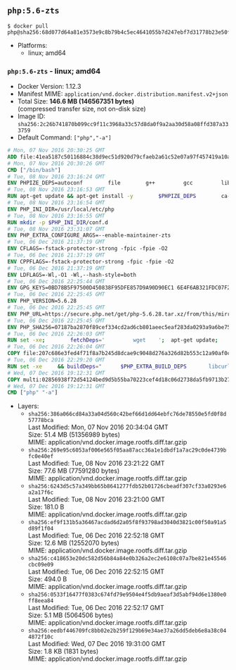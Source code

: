 ## `php:5.6-zts`

```console
$ docker pull php@sha256:68d077d64a81e3573e9c8b79b4c5ec4641055b7d247ebf7d31778b23e50fbf2c
```

-	Platforms:
	-	linux; amd64

### `php:5.6-zts` - linux; amd64

-	Docker Version: 1.12.3
-	Manifest MIME: `application/vnd.docker.distribution.manifest.v2+json`
-	Total Size: **146.6 MB (146567351 bytes)**  
	(compressed transfer size, not on-disk size)
-	Image ID: `sha256:2c26b741870b099cc9f11c3968a33c57d8da0f9a2aa30d58a08ffd387a333759`
-	Default Command: `["php","-a"]`

```dockerfile
# Mon, 07 Nov 2016 20:30:25 GMT
ADD file:41ea5187c50116884c38d9ec51d920d79cfaeb2a61c52e07a97f457419a10a4f in / 
# Mon, 07 Nov 2016 20:30:26 GMT
CMD ["/bin/bash"]
# Tue, 08 Nov 2016 23:16:24 GMT
ENV PHPIZE_DEPS=autoconf 		file 		g++ 		gcc 		libc-dev 		make 		pkg-config 		re2c
# Tue, 08 Nov 2016 23:16:53 GMT
RUN apt-get update && apt-get install -y 		$PHPIZE_DEPS 		ca-certificates 		curl 		libedit2 		libsqlite3-0 		libxml2 		xz-utils 	--no-install-recommends && rm -r /var/lib/apt/lists/*
# Tue, 08 Nov 2016 23:16:54 GMT
ENV PHP_INI_DIR=/usr/local/etc/php
# Tue, 08 Nov 2016 23:16:55 GMT
RUN mkdir -p $PHP_INI_DIR/conf.d
# Tue, 08 Nov 2016 23:31:07 GMT
ENV PHP_EXTRA_CONFIGURE_ARGS=--enable-maintainer-zts
# Tue, 06 Dec 2016 21:37:19 GMT
ENV CFLAGS=-fstack-protector-strong -fpic -fpie -O2
# Tue, 06 Dec 2016 21:37:19 GMT
ENV CPPFLAGS=-fstack-protector-strong -fpic -fpie -O2
# Tue, 06 Dec 2016 21:37:19 GMT
ENV LDFLAGS=-Wl,-O1 -Wl,--hash-style=both
# Tue, 06 Dec 2016 22:25:44 GMT
ENV GPG_KEYS=0BD78B5F97500D450838F95DFE857D9A90D90EC1 6E4F6AB321FDC07F2C332E3AC2BF0BC433CFC8B3
# Tue, 06 Dec 2016 22:25:45 GMT
ENV PHP_VERSION=5.6.28
# Tue, 06 Dec 2016 22:25:45 GMT
ENV PHP_URL=https://secure.php.net/get/php-5.6.28.tar.xz/from/this/mirror PHP_ASC_URL=https://secure.php.net/get/php-5.6.28.tar.xz.asc/from/this/mirror
# Tue, 06 Dec 2016 22:25:45 GMT
ENV PHP_SHA256=07187ba2870f89cef334cd2ad6cb801aeec5eaf283da0293a9a6be75d6786d11 PHP_MD5=1e01c66b2e67ab3b56a6180ee560fe4c
# Tue, 06 Dec 2016 22:26:03 GMT
RUN set -xe; 		fetchDeps=' 		wget 	'; 	apt-get update; 	apt-get install -y --no-install-recommends $fetchDeps; 	rm -rf /var/lib/apt/lists/*; 		mkdir -p /usr/src; 	cd /usr/src; 		wget -O php.tar.xz "$PHP_URL"; 		if [ -n "$PHP_SHA256" ]; then 		echo "$PHP_SHA256 *php.tar.xz" | sha256sum -c -; 	fi; 	if [ -n "$PHP_MD5" ]; then 		echo "$PHP_MD5 *php.tar.xz" | md5sum -c -; 	fi; 		if [ -n "$PHP_ASC_URL" ]; then 		wget -O php.tar.xz.asc "$PHP_ASC_URL"; 		export GNUPGHOME="$(mktemp -d)"; 		for key in $GPG_KEYS; do 			gpg --keyserver ha.pool.sks-keyservers.net --recv-keys "$key"; 		done; 		gpg --batch --verify php.tar.xz.asc php.tar.xz; 		rm -r "$GNUPGHOME"; 	fi; 		apt-get purge -y --auto-remove $fetchDeps
# Tue, 06 Dec 2016 22:26:04 GMT
COPY file:207c686e3fed4f71f8a7b245d8dcae9c9048d276a326d82b553c12a90af0c0ca in /usr/local/bin/ 
# Tue, 06 Dec 2016 22:29:20 GMT
RUN set -xe 	&& buildDeps=" 		$PHP_EXTRA_BUILD_DEPS 		libcurl4-openssl-dev 		libedit-dev 		libsqlite3-dev 		libssl-dev 		libxml2-dev 	" 	&& apt-get update && apt-get install -y $buildDeps --no-install-recommends && rm -rf /var/lib/apt/lists/* 		&& docker-php-source extract 	&& cd /usr/src/php 	&& ./configure 		--with-config-file-path="$PHP_INI_DIR" 		--with-config-file-scan-dir="$PHP_INI_DIR/conf.d" 				--disable-cgi 				--enable-ftp 		--enable-mbstring 		--enable-mysqlnd 				--with-curl 		--with-libedit 		--with-openssl 		--with-zlib 				$PHP_EXTRA_CONFIGURE_ARGS 	&& make -j "$(nproc)" 	&& make install 	&& { find /usr/local/bin /usr/local/sbin -type f -executable -exec strip --strip-all '{}' + || true; } 	&& make clean 	&& docker-php-source delete 		&& apt-get purge -y --auto-remove -o APT::AutoRemove::RecommendsImportant=false $buildDeps
# Wed, 07 Dec 2016 19:12:31 GMT
COPY multi:02856938f72d54124bed9d5b55ba70223cef4d18c06d2738da5fb9713b27e77b in /usr/local/bin/ 
# Wed, 07 Dec 2016 19:12:31 GMT
CMD ["php" "-a"]
```

-	Layers:
	-	`sha256:386a066cd84a33a04d560c42bef66d1dd64ebfc76de78550e5fd0f8d57778bca`  
		Last Modified: Mon, 07 Nov 2016 20:34:04 GMT  
		Size: 51.4 MB (51356989 bytes)  
		MIME: application/vnd.docker.image.rootfs.diff.tar.gzip
	-	`sha256:269e95c6053af006e565f05aa87acc36a1e1dbdf1a7ac29c0de4739bfc0e40ef`  
		Last Modified: Tue, 08 Nov 2016 23:21:22 GMT  
		Size: 77.6 MB (77591280 bytes)  
		MIME: application/vnd.docker.image.rootfs.diff.tar.gzip
	-	`sha256:6243d5c57a349bb65b8641277fdb52b01726cbeadf307cf33a0293e6a2a17f6c`  
		Last Modified: Tue, 08 Nov 2016 23:21:00 GMT  
		Size: 181.0 B  
		MIME: application/vnd.docker.image.rootfs.diff.tar.gzip
	-	`sha256:ef9f131b5a36467acdad6d2a05f8f93798ad3040d3821c00f50a91a5d89f1f04`  
		Last Modified: Tue, 06 Dec 2016 22:52:18 GMT  
		Size: 12.6 MB (12552070 bytes)  
		MIME: application/vnd.docker.image.rootfs.diff.tar.gzip
	-	`sha256:c418653e20dc582d56b84a84e0b326a2ec2e6108c07a7be821e45546cbc09e09`  
		Last Modified: Tue, 06 Dec 2016 22:52:15 GMT  
		Size: 494.0 B  
		MIME: application/vnd.docker.image.rootfs.diff.tar.gzip
	-	`sha256:0533f16477f0383c674fd79e9504e4f5db9aeaf3d5abf94d6e1380e0ff8eea84`  
		Last Modified: Tue, 06 Dec 2016 22:52:17 GMT  
		Size: 5.1 MB (5064506 bytes)  
		MIME: application/vnd.docker.image.rootfs.diff.tar.gzip
	-	`sha256:eedbf446709fc8bb02e2b259f129b69e34ae37a26dd5deb6e8a38c044872f10c`  
		Last Modified: Wed, 07 Dec 2016 19:31:00 GMT  
		Size: 1.8 KB (1831 bytes)  
		MIME: application/vnd.docker.image.rootfs.diff.tar.gzip
